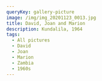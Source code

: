 ```yaml
---
queryKey: gallery-picture
image: /img/img_20201123_0013.jpg
title: David, Joan and Marion
description: Kundalila, 1964
tags:
  - All pictures
  - David
  - Joan
  - Marion
  - Zambia
  - 1960s
---
```


